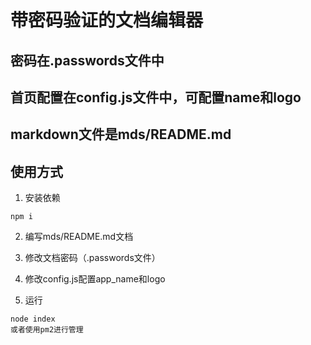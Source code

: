 # 带密码验证的文档编辑器

## 密码在.passwords文件中

## 首页配置在config.js文件中，可配置name和logo

## markdown文件是mds/README.md


## 使用方式

1. 安装依赖
```
npm i
```

2. 编写mds/README.md文档

3. 修改文档密码（.passwords文件）

4. 修改config.js配置app_name和logo

5. 运行
```
node index
或者使用pm2进行管理
```
